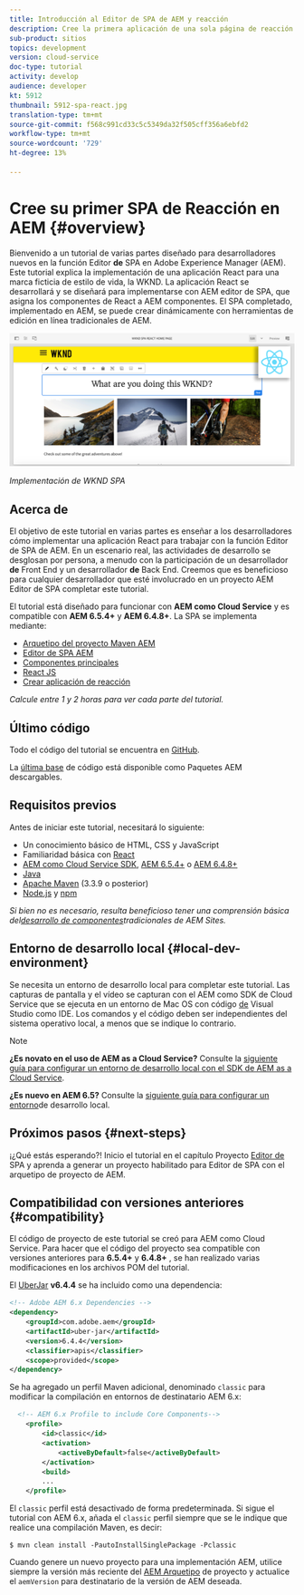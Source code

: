 ```yaml
---
title: Introducción al Editor de SPA de AEM y reacción
description: Cree la primera aplicación de una sola página de reacción (SPA) que se pueda editar en Adobe Experience Manager AEM con el WKND SPA. Obtenga información sobre cómo crear un SPA mediante el marco de trabajo React JS con AEM editor de SPA. Este tutorial en varias partes explica la implementación de una aplicación React para una marca de estilo de vida ficticia, la WKND. El tutorial cubre la creación de extremo a extremo del SPA y la integración con AEM.
sub-product: sitios
topics: development
version: cloud-service
doc-type: tutorial
activity: develop
audience: developer
kt: 5912
thumbnail: 5912-spa-react.jpg
translation-type: tm+mt
source-git-commit: f568c991cd33c5c5349da32f505cff356a6ebfd2
workflow-type: tm+mt
source-wordcount: '729'
ht-degree: 13%

---
```



# Cree su primer SPA de Reacción en AEM {#overview}

Bienvenido a un tutorial de varias partes diseñado para desarrolladores nuevos en la función Editor **de** SPA en Adobe Experience Manager (AEM). Este tutorial explica la implementación de una aplicación React para una marca ficticia de estilo de vida, la WKND. La aplicación React se desarrollará y se diseñará para implementarse con AEM editor de SPA, que asigna los componentes de React a AEM componentes. El SPA completado, implementado en AEM, se puede crear dinámicamente con herramientas de edición en línea tradicionales de AEM.

![Se ha implementado el SPA final](assets/wknd-spa-implementation.png)

*Implementación de WKND SPA*

## Acerca de

El objetivo de este tutorial en varias partes es enseñar a los desarrolladores cómo implementar una aplicación React para trabajar con la función Editor de SPA de AEM. En un escenario real, las actividades de desarrollo se desglosan por persona, a menudo con la participación de un desarrollador **de** Front End y un desarrollador **de** Back End. Creemos que es beneficioso para cualquier desarrollador que esté involucrado en un proyecto AEM Editor de SPA completar este tutorial.

El tutorial está diseñado para funcionar con **AEM como Cloud Service** y es compatible con **AEM 6.5.4+** y **AEM 6.4.8+**. La SPA se implementa mediante:

* [Arquetipo del proyecto Maven AEM](https://docs.adobe.com/content/help/es-ES/experience-manager-core-components/using/developing/archetype/overview.html)
* [Editor de SPA AEM](https://docs.adobe.com/content/help/en/experience-manager-65/developing/headless/spas/spa-walkthrough.html#content-editing-experience-with-spa)
* [Componentes principales](https://docs.adobe.com/content/help/es-ES/experience-manager-core-components/using/introduction.html)
* [React JS](https://reactjs.org/)
* [Crear aplicación de reacción](https://create-react-app.dev/)

*Calcule entre 1 y 2 horas para ver cada parte del tutorial.*

## Último código

Todo el código del tutorial se encuentra en [GitHub](https://github.com/adobe/aem-guides-wknd-spa).

La [última base](https://github.com/adobe/aem-guides-wknd-spa/releases) de código está disponible como Paquetes AEM descargables.

## Requisitos previos

Antes de iniciar este tutorial, necesitará lo siguiente:

* Un conocimiento básico de HTML, CSS y JavaScript
* Familiaridad básica con [React](https://reactjs.org/tutorial/tutorial.html)
* [AEM como Cloud Service SDK](https://docs.adobe.com/content/help/en/experience-manager-learn/cloud-service/local-development-environment-set-up/aem-runtime.html#download-the-aem-as-a-cloud-service-sdk), [AEM 6.5.4+](https://helpx.adobe.com/experience-manager/aem-releases-updates.html#65) o [AEM 6.4.8+](https://helpx.adobe.com/experience-manager/aem-releases-updates.html#64)
* [Java](https://downloads.experiencecloud.adobe.com/content/software-distribution/en/general.html)
* [Apache Maven](https://maven.apache.org/) (3.3.9 o posterior)
* [Node.js](https://nodejs.org/en/) y [npm](https://www.npmjs.com/)

*Si bien no es necesario, resulta beneficioso tener una comprensión básica del[desarrollo de componentes](https://docs.adobe.com/content/help/en/experience-manager-learn/getting-started-wknd-tutorial-develop/overview.html)tradicionales de AEM Sites.*

## Entorno de desarrollo local {#local-dev-environment}

Se necesita un entorno de desarrollo local para completar este tutorial. Las capturas de pantalla y el vídeo se capturan con el AEM como SDK de Cloud Service que se ejecuta en un entorno de Mac OS con código [de](https://code.visualstudio.com/) Visual Studio como IDE. Los comandos y el código deben ser independientes del sistema operativo local, a menos que se indique lo contrario.

>[!NOTE]
>
> **¿Es novato en el uso de AEM as a Cloud Service?** Consulte la [siguiente guía para configurar un entorno de desarrollo local con el SDK de AEM as a Cloud Service](https://docs.adobe.com/content/help/es-ES/experience-manager-learn/cloud-service/local-development-environment-set-up/overview.html).
>
> **¿Es nuevo en AEM 6.5?** Consulte la [siguiente guía para configurar un entorno](https://docs.adobe.com/content/help/en/experience-manager-learn/foundation/development/set-up-a-local-aem-development-environment.html)de desarrollo local.

## Próximos pasos {#next-steps}

¡¿Qué estás esperando?! Inicio el tutorial en el capítulo Proyecto [Editor de](create-project.md) SPA y aprenda a generar un proyecto habilitado para Editor de SPA con el arquetipo de proyecto de AEM.

## Compatibilidad con versiones anteriores {#compatibility}

El código de proyecto de este tutorial se creó para AEM como Cloud Service. Para hacer que el código del proyecto sea compatible con versiones anteriores para **6.5.4+** y **6.4.8+** , se han realizado varias modificaciones en los archivos POM del tutorial.

El [UberJar](https://docs.adobe.com/content/help/en/experience-manager-65/developing/devtools/ht-projects-maven.html#what-is-the-uberjar) **v6.4.4** se ha incluido como una dependencia:

```xml
<!-- Adobe AEM 6.x Dependencies -->
<dependency>
    <groupId>com.adobe.aem</groupId>
    <artifactId>uber-jar</artifactId>
    <version>6.4.4</version>
    <classifier>apis</classifier>
    <scope>provided</scope>
</dependency>
```

Se ha agregado un perfil Maven adicional, denominado `classic` para modificar la compilación en entornos de destinatario AEM 6.x:

```xml
  <!-- AEM 6.x Profile to include Core Components-->
    <profile>
        <id>classic</id>
        <activation>
            <activeByDefault>false</activeByDefault>
        </activation>
        <build>
        ...
    </profile>
```

El `classic` perfil está desactivado de forma predeterminada. Si sigue el tutorial con AEM 6.x, añada el `classic` perfil siempre que se le indique que realice una compilación Maven, es decir:

```shell
$ mvn clean install -PautoInstallSinglePackage -Pclassic
```

Cuando genere un nuevo proyecto para una implementación AEM, utilice siempre la versión más reciente del [AEM Arquetipo](https://github.com/adobe/aem-project-archetype) de proyecto y actualice el `aemVersion` para destinatario de la versión de AEM deseada.
